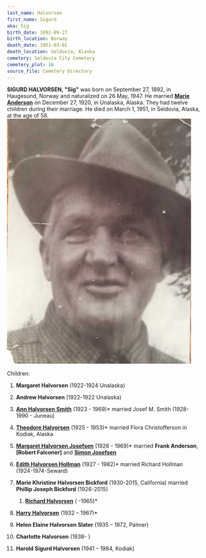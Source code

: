 ```yaml
---
last_name: Halvorsen
first_name: Sigard
aka: Sig
birth_date: 1892-09-27
birth_location: Norway
death_date: 1951-03-01
death_location: Seldovia, Alaska
cemetery: Seldovia City Cemetery
cemetery_plot: 16
source_file: Cemetery Directory
---
```

**SIGURD HALVORSEN, "Sig"** was born on September 27, 1892, in Haugesund,
Norway and naturalized on 26 May, 1947. He married [**Marie Anderson**](./Anderson_Marie.md) on
December 27, 1920, in Unalaska, Alaska. They had twelve children during
their marriage. He died on March 1, 1951, in Seldovia, Alaska, at the
age of 58.
![](../assets/images/Sigurd%20Halversen%20family/media/image1.jpeg)


Children:

1.  **Margaret Halvorsen** (1922-1924 Unalaska)

2.  **Andrew Halvorsen** (1922-1922 Unalaska)

3.  [**Ann Halvorsen** **Smith**](./Smith_Ann_Halvorsen) (1923 - 1969)\* married Josef M. Smith
    (1928-1990 - Juneau)

4.  [**Theodore Halvorsen**](./Halvorsen_Theodore.md) (1925 - 1953)\* married Flora Christofferson
    in Kodiak, Alaska

5.  [**Margaret Halvorsen Josefsen**](./Josefsen_Margaret_Halvorsen.md) (1926 - 1969)\* married **Frank
    Anderson**, **\[Robert Falconer\]** and [**Simon Josefsen**](./Josefsen_Simon_F.md)

6.  [**Edith Halvorsen Hollman**](./Hollman_Edith_Halvorsen.md) (1927 - 1982)\* married Richard Hollman
    (1924-1974-Seward)

7.  **Marie Khristine Halvorsen Bickford** (1930-2015, California)
    married **Phillip Joseph Bickford** (1926-2015)
    
    1.  [**Richard Halvorsen**](./Halvorsen_Richard.md) ( -1965)\*

8.  [**Harry Halvorsen**](./Halvorsen_Harry.md) (1932 – 1967)\*

9.  **Helen Elaine Halvorsen Slater** (1935 – 1972, Palmer)

10. **Charlotte Halvorsen** (1938- )

11. **Harold Sigurd Halvorsen** (1941 – 1984, Kodiak)


